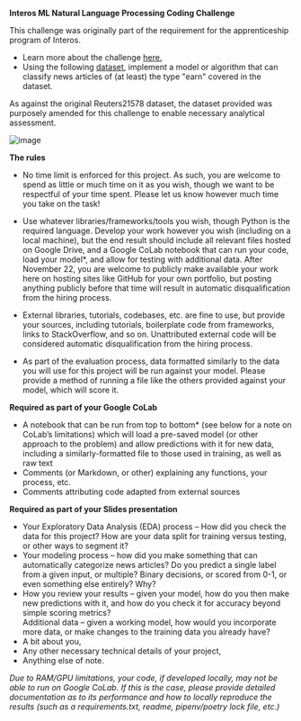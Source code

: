 
**Interos ML Natural Language Processing Coding Challenge**
 
This challenge was originally part of the requirement for the apprenticeship program of Interos. 
- Learn more about the challenge [here.](https://docs.google.com/document/d/1wv_B3VCGKpOS_-SCXOl0MjLWynwnGJGg3sFThl-nLCw/edit)
- Using the following [dataset](https://drive.google.com/drive/folders/1k7MNpw_huZTL9opXU9e7u6M8phupPih7), implement a model or algorithm that can classify news articles of (at least) the type "earn" covered in the dataset. 
 
As against the original Reuters21578 dataset, the dataset provided was purposely amended for this challenge to enable necessary analytical assessment.  

![image](https://user-images.githubusercontent.com/29716987/144979635-8357fab9-00fd-4f15-a7c4-8137962d415e.png)

**The rules**

- No time limit is enforced for this project. As such, you are welcome to spend as little or much time on it as you wish, though we want to be respectful of your time spent. Please let us know however much time you take on the task! 
 
- Use whatever libraries/frameworks/tools you wish, though Python is the required language. Develop your work however you wish (including on a local machine), but the end result should include all relevant files hosted on Google Drive, and a Google CoLab notebook that can run your code, load your model*, and allow for testing with additional data. After November 22, you are welcome to publicly make available your work here on hosting sites like GitHub for your own portfolio, but posting anything publicly before that time will result in automatic disqualification from the hiring process. 
- External libraries, tutorials, codebases, etc. are fine to use, but provide your sources, including tutorials, boilerplate code from frameworks, links to StackOverflow, and so on. Unattributed external code will be considered automatic disqualification from the hiring process. 
 
- As part of the evaluation process, data formatted similarly to the data you will use for this project will be run against your model. Please provide a method of running a file like the others provided against your model, which will score it. 

  
**Required as part of your Google CoLab** 
- A notebook that can be run from top to bottom* (see below for a note on CoLab’s limitations) which will load a pre-saved model (or other approach to the problem) and allow predictions with it for new data, including a similarly-formatted file to those used in training, as well as raw text 
- Comments (or Markdown, or other) explaining any functions, your process, etc. 
- Comments attributing code adapted from external sources 
 
**Required as part of your Slides presentation**
- Your Exploratory Data Analysis (EDA) process – How did you check the data for this project? How are your data split for training versus testing, or other ways to segment it? 
- Your modeling process – how did you make something that can automatically categorize news articles? Do you predict a single label from a given input, or multiple? Binary decisions, or scored from 0-1, or even something else entirely? Why? 
- How you review your results – given your model, how do you then make new predictions with it, and how do you check it for accuracy beyond simple scoring metrics?  
Additional data – given a working model, how would you incorporate more data, or make changes to the training data you already have? 
- A bit about you, 
- Any other necessary technical details of your project, 
- Anything else of note. 
 
*Due to RAM/GPU limitations, your code, if developed locally, may not be able to run on Google CoLab. If this is the case, please provide detailed documentation as to its performance and how to locally reproduce the results (such as a requirements.txt, readme, pipenv/poetry lock file, etc.)*
